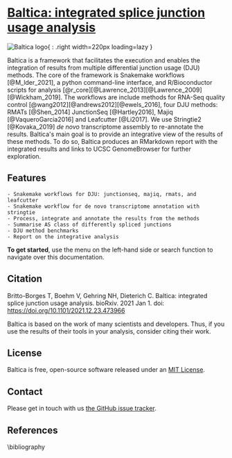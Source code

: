 # [Baltica: integrated splice junction usage analysis](https://github.com/dieterich-lab/Baltica)

![Baltica logo](https://gist.githubusercontent.com/tbrittoborges/3c86ffbaa62e671771f443c65cb04fdc/raw/7ae0ea4a76e8f5464139ef34164c67de7a297ce8/baltica_logo.png
){ : .right width=220px loading=lazy  }

Baltica is a framework that facilitates the execution and enables the integration of results from multiple differential junction usage (DJU) methods. The core of the framework is Snakemake workflows [@M_lder_2021], a python command-line interface, and R/Bioconductor scripts for analysis [@r_core][@Lawrence_2013][@Lawrence_2009][@Wickham_2019]. The workflows are include methods for RNA-Seq quality control [@wang2012][@andrews2012][@ewels_2016], four DJU methods: RMATs [@Shen_2014] JunctionSeq [@Hartley2016], Majiq [@VaqueroGarcia2016] and Leafcutter [@Li2017]. We use Stringtie2 [@Kovaka_2019] _de novo_ transcriptome assembly to re-annotate the results. Baltica's main goal is to provide an integrative view of the results of these methods. To do so,  Baltica produces an RMarkdown report with the integrated results and links to UCSC GenomeBrowser for further exploration.

## Features

    - Snakemake workflows for DJU: junctionseq, majiq, rmats, and leafcutter
    - Snakemake workflow for de novo transcriptome annotation with stringtie
    - Process, integrate and annotate the results from the methods
    - Summarise AS class of differently spliced junctions
    - DJU method benchmarks
    - Report on the integrative analysis

**To get started**, use the menu on the left-hand side or search function to navigate over this documentation. 
  
## Citation

Britto-Borges T, Boehm V, Gehring NH, Dieterich C. Baltica: integrated splice junction usage analysis. bioRxiv. 2021 Jan 1. doi: https://doi.org/10.1101/2021.12.23.473966 

Baltica is based on the work of many scientists and developers. Thus, if you use the results of their tools in your analysis, consider citing their work.

## License

Baltica is free, open-source software released under an [MIT License](https://github.com/dieterich-lab/Baltica/blob/master/LICENSE).

## Contact

Please get in touch with us [the GitHub issue tracker](https://github.com/dieterich-lab/Baltica/issues).

## References

\bibliography
